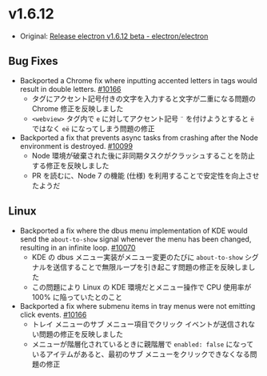 # v1.6.12

* Original: [Release electron v1.6.12 beta - electron/electron](https://github.com/electron/electron/releases/tag/v1.6.12)

## Bug Fixes

* Backported a Chrome fix where inputting accented letters in tags would result in double letters. [#10166](https://github.com/electron/electron/pull/10166)
  * タグにアクセント記号付きの文字を入力すると文字が二重になる問題の Chrome 修正を反映しました
  * `<webview>` タグ内で `e` に対してアクセント記号 `¨` を付けようとすると `ë` ではなく `eë` になってしまう問題の修正
* Backported a fix that prevents async tasks from crashing after the Node environment is destroyed. [#10099](https://github.com/electron/electron/pull/10099)
  * Node 環境が破棄された後に非同期タスクがクラッシュすることを防止する修正を反映しました
  * PR を読むに、Node 7 の機能 (仕様) を利用することで安定性を向上させたようだ

## Linux

* Backported a fix where the dbus menu implementation of KDE would send the `about-to-show` signal whenever the menu has been changed, resulting in an infinite loop. [#10070](https://github.com/electron/electron/pull/10070)
  * KDE の dbus メニュー実装がメニュー変更のたびに `about-to-show` シグナルを送信することで無限ループを引き起こす問題の修正を反映しました
  * この問題により Linux の KDE 環境だとメニュー操作で CPU 使用率が 100% に陥っていたとのこと
* Backported a fix where submenu items in tray menus were not emitting click events. [#10166](https://github.com/electron/electron/pull/10166)
  * トレイ メニューのサブ メニュー項目でクリック イベントが送信されない問題の修正を反映しました
  * メニューが階層化されているときに親階層で `enabled: false` になっているアイテムがあると、最初のサブ メニューをクリックできなくなる問題の修正

